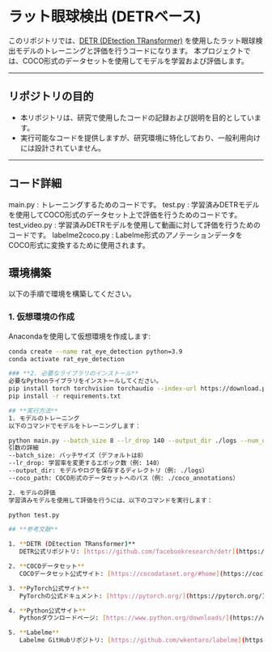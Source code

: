 # ラット眼球検出 (DETRベース)

このリポジトリでは、[DETR (DEtection TRansformer)](https://github.com/facebookresearch/detr) を使用したラット眼球検出モデルのトレーニングと評価を行うコードになります。 
本プロジェクトでは、COCO形式のデータセットを使用してモデルを学習および評価します。

---

## **リポジトリの目的**

- 本リポジトリは、研究で使用したコードの記録および説明を目的としています。
- 実行可能なコードを提供しますが、研究環境に特化しており、一般利用向けには設計されていません。

---

## **コード詳細**
main.py : トレーニングするためのコードです。
test.py : 学習済みDETRモデルを使用してCOCO形式のデータセット上で評価を行うためのコードです。
test_video.py : 学習済みDETRモデルを使用して動画に対して評価を行うためのコードです。
labelme2coco.py : Labelme形式のアノテーションデータをCOCO形式に変換するために使用されます。


## **環境構築**

以下の手順で環境を構築してください。

### **1. 仮想環境の作成**
Anacondaを使用して仮想環境を作成します:
```bash
conda create --name rat_eye_detection python=3.9
conda activate rat_eye_detection

### **2. 必要なライブラリのインストール**
必要なPythonライブラリをインストールしてください。
pip install torch torchvision torchaudio --index-url https://download.pytorch.org/whl/cu118
pip install -r requirements.txt

## **実行方法**
1. モデルのトレーニング
以下のコマンドでモデルをトレーニングします：

python main.py --batch_size 8 --lr_drop 140 --output_dir ./logs --num_queries 1 --coco_path ./coco_annotations
引数の詳細
--batch_size: バッチサイズ（デフォルトは8）
--lr_drop: 学習率を変更するエポック数（例: 140）
--output_dir: モデルやログを保存するディレクトリ（例: ./logs）
--coco_path: COCO形式のデータセットへのパス（例: ./coco_annotations）

2. モデルの評価
学習済みモデルを使用して評価を行うには、以下のコマンドを実行します：

python test.py

## **参考文献**

1. **DETR (DEtection TRansformer)**  
   DETR公式リポジトリ: [https://github.com/facebookresearch/detr](https://github.com/facebookresearch/detr)

2. **COCOデータセット**  
   COCOデータセット公式サイト: [https://cocodataset.org/#home](https://cocodataset.org/#home)

3. **PyTorch公式サイト**  
   PyTorchの公式ドキュメント: [https://pytorch.org/](https://pytorch.org/)

4. **Python公式サイト**  
   Pythonダウンロードページ: [https://www.python.org/downloads/](https://www.python.org/downloads/)

5. **Labelme**  
   Labelme GitHubリポジトリ: [https://github.com/wkentaro/labelme](https://github.com/wkentaro/labelme)
